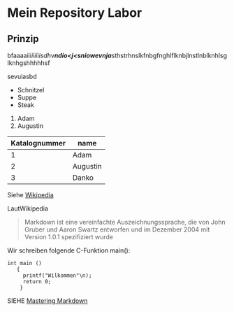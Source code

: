 # Mein Repository Labor

## Prinzip

bfaaaaiii*iiiiiisdh*v***ndio<j<sniowevnja***sthstrhnslkfnbgfnghlflknbjlnstlnblknhlsglknhgshhhhhsf

sevuiasbd

* Schnitzel
* Suppe
* Steak

1. Adam
1. Augustin


Katalognummer | name
--------------|--------------
1 | Adam
2 | Augustin
3 | Danko


Siehe [Wikipedia](https://de.wikipedia.org )

LautWikipedia
>Markdown ist eine vereinfachte Auszeichnungssprache, die von John Gruber und Aaron Swartz entworfen und im Dezember 2004 mit
Version 1.0.1 spezifiziert wurde




Wir schreiben folgende C-Funktion main():
```
int main ()
   { 
     printf("Wilkommen"\n);
     return 0;
    }
```

SIEHE [Mastering Markdown](https://www.google.com/search?client=ubuntu&channel=fs&q=mastering+markdown+github&ie=utf-8&oe=utf-8)

